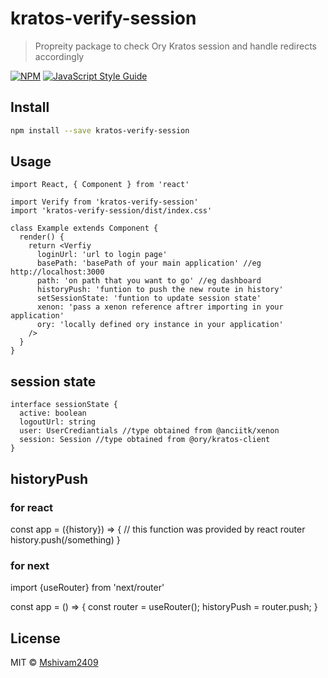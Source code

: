 # kratos-verify-session

> Propreity package to check Ory Kratos session and handle redirects accordingly

[![NPM](https://img.shields.io/npm/v/kratos-verify-session.svg)](https://www.npmjs.com/package/kratos-verify-session) [![JavaScript Style Guide](https://img.shields.io/badge/code_style-standard-brightgreen.svg)](https://standardjs.com)

## Install

```bash
npm install --save kratos-verify-session
```

## Usage

```tsx
import React, { Component } from 'react'

import Verify from 'kratos-verify-session'
import 'kratos-verify-session/dist/index.css'

class Example extends Component {
  render() {
    return <Verfiy 
      loginUrl: 'url to login page'
      basePath: 'basePath of your main application' //eg http://localhost:3000
      path: 'on path that you want to go' //eg dashboard
      historyPush: 'funtion to push the new route in history'
      setSessionState: 'funtion to update session state'
      xenon: 'pass a xenon reference aftrer importing in your application'
      ory: 'locally defined ory instance in your application'
    />
  }
}
```

## session state

```tsx
interface sessionState {
  active: boolean
  logoutUrl: string
  user: UserCrediantials //type obtained from @anciitk/xenon
  session: Session //type obtained from @ory/kratos-client
}
```

## historyPush

### for react

const app = ({history}) => {
  // this function was provided by react router
  history.push(/something)
}

### for next

import {useRouter} from 'next/router'

const app = () => {
  const router = useRouter();
  historyPush = router.push;
}

## License

MIT © [Mshivam2409](https://github.com/Mshivam2409)

